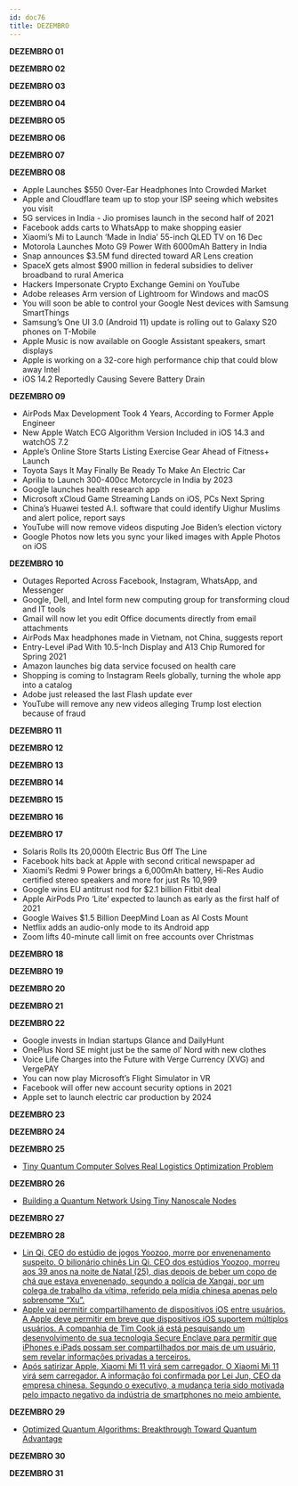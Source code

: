 ```yaml
---
id: doc76
title: DEZEMBRO
---
```


**DEZEMBRO 01**

**DEZEMBRO 02**

**DEZEMBRO 03**

**DEZEMBRO 04**

**DEZEMBRO 05**

**DEZEMBRO 06**

**DEZEMBRO 07**

**DEZEMBRO 08**

- Apple Launches $550 Over-Ear Headphones Into Crowded Market
- Apple and Cloudflare team up to stop your ISP seeing which websites you visit
- 5G services in India - Jio promises launch in the second half of 2021
- Facebook adds carts to WhatsApp to make shopping easier
- Xiaomi’s Mi to Launch ‘Made in India’ 55-inch QLED TV on 16 Dec
- Motorola Launches Moto G9 Power With 6000mAh Battery in India
- Snap announces $3.5M fund directed toward AR Lens creation
- SpaceX gets almost $900 million in federal subsidies to deliver broadband to rural America
- Hackers Impersonate Crypto Exchange Gemini on YouTube
- Adobe releases Arm version of Lightroom for Windows and macOS
- You will soon be able to control your Google Nest devices with Samsung SmartThings
- Samsung’s One UI 3.0 (Android 11) update is rolling out to Galaxy S20 phones on T-Mobile
- Apple Music is now available on Google Assistant speakers, smart displays
- Apple is working on a 32-core high performance chip that could blow away Intel
- iOS 14.2 Reportedly Causing Severe Battery Drain

**DEZEMBRO 09**

- AirPods Max Development Took 4 Years, According to Former Apple Engineer
- New Apple Watch ECG Algorithm Version Included in iOS 14.3 and watchOS 7.2
- Apple’s Online Store Starts Listing Exercise Gear Ahead of Fitness+ Launch
- Toyota Says It May Finally Be Ready To Make An Electric Car
- Aprilia to Launch 300-400cc Motorcycle in India by 2023
- Google launches health research app
- Microsoft xCloud Game Streaming Lands on iOS, PCs Next Spring
- China’s Huawei tested A.I. software that could identify Uighur Muslims and alert police, report says
- YouTube will now remove videos disputing Joe Biden’s election victory
- Google Photos now lets you sync your liked images with Apple Photos on iOS

**DEZEMBRO 10**

- Outages Reported Across Facebook, Instagram, WhatsApp, and Messenger
- Google, Dell, and Intel form new computing group for transforming cloud and IT tools
- Gmail will now let you edit Office documents directly from email attachments
- AirPods Max headphones made in Vietnam, not China, suggests report
- Entry-Level iPad With 10.5-Inch Display and A13 Chip Rumored for Spring 2021
- Amazon launches big data service focused on health care
- Shopping is coming to Instagram Reels globally, turning the whole app into a catalog
- Adobe just released the last Flash update ever
- YouTube will remove any new videos alleging Trump lost election because of fraud

**DEZEMBRO 11**

**DEZEMBRO 12**

**DEZEMBRO 13**

**DEZEMBRO 14**

**DEZEMBRO 15**

**DEZEMBRO 16**

**DEZEMBRO 17**

- Solaris Rolls Its 20,000th Electric Bus Off The Line
- Facebook hits back at Apple with second critical newspaper ad
- Xiaomi’s Redmi 9 Power brings a 6,000mAh battery, Hi-Res Audio certified stereo speakers and more for just Rs 10,999
- Google wins EU antitrust nod for $2.1 billion Fitbit deal
- Apple AirPods Pro ‘Lite’ expected to launch as early as the first half of 2021
- Google Waives $1.5 Billion DeepMind Loan as AI Costs Mount
- Netflix adds an audio-only mode to its Android app
- Zoom lifts 40-minute call limit on free accounts over Christmas

**DEZEMBRO 18**

**DEZEMBRO 19**

**DEZEMBRO 20**

**DEZEMBRO 21**

**DEZEMBRO 22**

- Google invests in Indian startups Glance and DailyHunt
- OnePlus Nord SE might just be the same ol’ Nord with new clothes
- Voice Life Charges into the Future with Verge Currency (XVG) and VergePAY
- You can now play Microsoft’s Flight Simulator in VR
- Facebook will offer new account security options in 2021
- Apple set to launch electric car production by 2024

**DEZEMBRO 23**

**DEZEMBRO 24**

**DEZEMBRO 25**

- [Tiny Quantum Computer Solves Real Logistics Optimization Problem](https://scitechdaily.com/tiny-quantum-computer-solves-real-logistics-optimization-problem/)

**DEZEMBRO 26**

- [Building a Quantum Network Using Tiny Nanoscale Nodes](https://scitechdaily.com/building-a-quantum-network-using-tiny-nanoscale-nodes/)

**DEZEMBRO 27**

**DEZEMBRO 28**

- [Lin Qi, CEO do estúdio de jogos Yoozoo, morre por envenenamento suspeito. O bilionário chinês Lin Qi, CEO dos estúdios Yoozoo, morreu aos 39 anos na noite de Natal (25), dias depois de beber um copo de chá que estava envenenado, segundo a polícia de Xangai, por um colega de trabalho da vítima, referido pela mídia chinesa apenas pelo sobrenome “Xu”.](https://olhardigital.com.br/2020/12/28/games-e-consoles/lin-qi-ceo-do-estudio-de-jogos-yoozoo-morre-por-envenenamento-suspeito/)
- [Apple vai permitir compartilhamento de dispositivos iOS entre usuários. A Apple deve permitir em breve que dispositivos iOS suportem múltiplos usuários. A companhia de Tim Cook já está pesquisando um desenvolvimento de sua tecnologia Secure Enclave para permitir que iPhones e iPads possam ser compartilhados por mais de um usuário, sem revelar informações privadas a terceiros.](https://olhardigital.com.br/2020/12/28/noticias/apple-vai-permitir-compartilhamento-de-dispositivos-ios-entre-usuarios/)
- [Após satirizar Apple, Xiaomi Mi 11 virá sem carregador. O Xiaomi Mi 11 virá sem carregador. A informação foi confirmada por Lei Jun, CEO da empresa chinesa. Segundo o executivo, a mudança teria sido motivada pelo impacto negativo da indústria de smartphones no meio ambiente.](https://olhardigital.com.br/2020/12/28/noticias/depois-de-tirar-sarro-da-apple-xiaomi-mi-11-vira-sem-carregador/)

**DEZEMBRO 29**

- [Optimized Quantum Algorithms: Breakthrough Toward Quantum Advantage](https://scitechdaily.com/optimized-quantum-algorithms-breakthrough-toward-quantum-advantage/)

**DEZEMBRO 30**

**DEZEMBRO 31**
